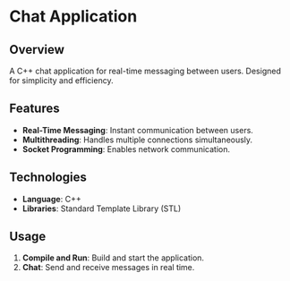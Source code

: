 # Chat Application

## Overview
A C++ chat application for real-time messaging between users. Designed for simplicity and efficiency.

## Features
- **Real-Time Messaging**: Instant communication between users.
- **Multithreading**: Handles multiple connections simultaneously.
- **Socket Programming**: Enables network communication.

## Technologies
- **Language**: C++
- **Libraries**: Standard Template Library (STL)

## Usage
1. **Compile and Run**: Build and start the application.
2. **Chat**: Send and receive messages in real time.

